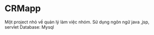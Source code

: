# CRMapp
Một project nhỏ về quản lý làm việc nhóm. Sử dụng ngôn ngữ java ,jsp, servlet
Database: Mysql
